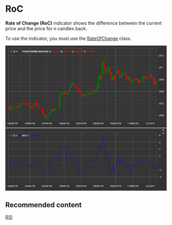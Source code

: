 # RoC

**Rate of Change (RoC)** indicator shows the difference between the current price and the price for n candles back. 

To use the indicator, you must use the [RateOfChange](xref:StockSharp.Algo.Indicators.RateOfChange) class. 

![IndicatorRateOfChange](../../../../images/indicatorrateofchange.png)

## Recommended content

[RSI](rsi.md)
